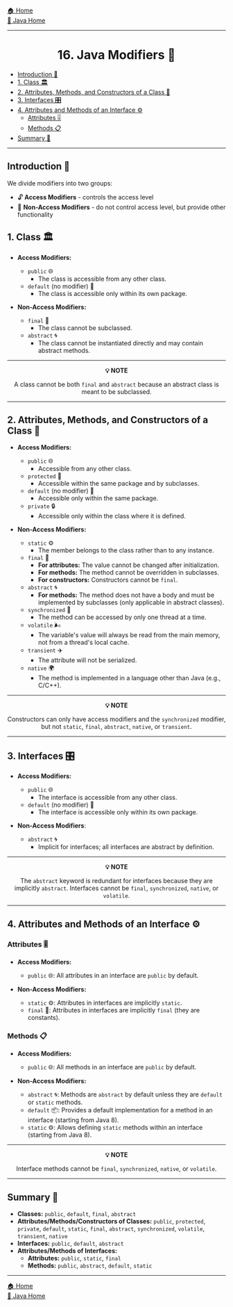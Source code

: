 [🏠 Home](../../../README.md) <br/>
[🍵 Java Home](../Java.md)

<hr/>

<h1 style="text-align: center">16. Java Modifiers 📜</h1>

- [Introduction 📖](#introduction-)
- [1. Class 🏛️](#1-class-️)
- [2. Attributes, Methods, and Constructors of a Class 🧩](#2-attributes-methods-and-constructors-of-a-class-)
- [3. Interfaces 🎛️](#3-interfaces-️)
- [4. Attributes and Methods of an Interface ⚙️](#4-attributes-and-methods-of-an-interface-️)
	- [Attributes 🎚️](#attributes-️)
	- [Methods 📋](#methods-)
- [Summary 📝](#summary-)

<hr/>

## Introduction 📖
We divide modifiers into two groups:

- 🔓 **Access Modifiers** - controls the access level
- 🔧 **Non-Access Modifiers** - do not control access level, but provide other functionality

## 1. Class 🏛️

- **Access Modifiers:**
  - `public` 🌐
    - The class is accessible from any other class.
  - `default` (no modifier) 🏢
    - The class is accessible only within its own package.

- **Non-Access Modifiers:**
  - `final` 🚫
    - The class cannot be subclassed.
  - `abstract` 🌀
    - The class cannot be instantiated directly and may contain abstract methods.

<hr/>

<center>
<b>💡 NOTE</b> 

A class cannot be both `final` and `abstract` because an abstract class is meant to be subclassed.
</center>

<hr/>

## 2. Attributes, Methods, and Constructors of a Class 🧩

- **Access Modifiers:**
  - `public` 🌐
    - Accessible from any other class.
  - `protected` 🔐
    - Accessible within the same package and by subclasses.
  - `default` (no modifier) 🏢
    - Accessible only within the same package.
  - `private` 🔒 
    - Accessible only within the class where it is defined.

- **Non-Access Modifiers:**
  - `static` ⚙️
    - The member belongs to the class rather than to any instance.
  - `final` 🚫
    - **For attributes:** The value cannot be changed after initialization.
    - **For methods:** The method cannot be overridden in subclasses.
    - **For constructors:** Constructors cannot be `final`.
  - `abstract` 🌀
    - **For methods:** The method does not have a body and must be implemented by subclasses (only applicable in abstract classes).
  - `synchronized` 🔄
    - The method can be accessed by only one thread at a time.
  - `volatile` 🌬️
    - The variable's value will always be read from the main memory, not from a thread's local cache.
  - `transient` ✈️
    - The attribute will not be serialized.
  - `native` 🌍
    - The method is implemented in a language other than Java (e.g., C/C++).

<hr>

<center>
<b>💡 NOTE</b>

Constructors can only have access modifiers and the `synchronized` modifier, but not `static`, `final`, `abstract`, `native`, or `transient`.
</center>

<hr/>

## 3. Interfaces 🎛️

- **Access Modifiers:**
  - `public` 🌐
    - The interface is accessible from any other class.
  - `default` (no modifier) 🏢
    - The interface is accessible only within its own package.

- **Non-Access Modifiers**:
  - `abstract` 🌀
    - Implicit for interfaces; all interfaces are abstract by definition.

<hr>
<center>
<b>💡 NOTE </b>

The `abstract` keyword is redundant for interfaces because they are implicitly `abstract`. Interfaces cannot be `final`, `synchronized`, `native`, or `volatile`.
</center>

<hr/>

## 4. Attributes and Methods of an Interface ⚙️

### Attributes 🎚️

- **Access Modifiers:**
  - `public` 🌐: All attributes in an interface are `public` by default.

- **Non-Access Modifiers:**
  - `static` ⚙️: Attributes in interfaces are implicitly `static`.
  - `final` 🚫: Attributes in interfaces are implicitly `final` (they are constants).

### Methods 📋

- **Access Modifiers:**
  - `public` 🌐: All methods in an interface are `public` by default.

- **Non-Access Modifiers:**
  - `abstract` 🌀: Methods are `abstract` by default unless they are `default` or `static` methods.
  - `default` 📦: Provides a default implementation for a method in an interface (starting from Java 8).
  - `static` ⚙️: Allows defining `static` methods within an interface (starting from Java 8).

<hr/>

<center><b>💡 NOTE</b>

Interface methods cannot be `final`, `synchronized`, `native`, or `volatile`.
</center>

<hr/>

## Summary 📝

- **Classes:** `public`, `default`, `final`, `abstract`
- **Attributes/Methods/Constructors of Classes:** `public`, `protected`, `private`, `default`, `static`, `final`, `abstract`, `synchronized`, `volatile`, `transient`, `native`
- **Interfaces:** `public`, `default`, `abstract`
- **Attributes/Methods of Interfaces:**
  - **Attributes:** `public`, `static`, `final`
  - **Methods:** `public`, `abstract`, `default`, `static`

<hr/>

[🏠 Home](../../../README.md) <br/>
[🍵 Java Home](../Java.md)
